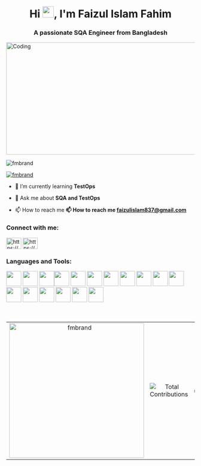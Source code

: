 <h1 align="center">Hi  <img src="https://user-images.githubusercontent.com/74038190/214644152-52f47eb3-5e31-4f47-8758-05c9468d5596.gif" width="30">, I'm Faizul Islam Fahim</h1>
<h3 align="center">A passionate SQA Engineer from Bangladesh</h3>
<img align="center" alt="Coding" width="900" height="300" src="https://miro.medium.com/v2/resize:fit:1400/format:webp/1*Q9tH5u1MrarltM1I0npo1A.png">
<p align="left"> <img src="https://komarev.com/ghpvc/?username=fmbrand&label=Profile%20views&color=0e75b6&style=flat" alt="fmbrand" /> </p>

<p align="left"> <a href="https://github.com/ryo-ma/github-profile-trophy"><img src="https://github-profile-trophy.vercel.app/?username=fmbrand" alt="fmbrand" /></a> </p>

- 🌱 I’m currently learning **TestOps**

- 💬 Ask me about **SQA and TestOps**

- 📫 How to reach me **📫 How to reach me [faizulislam837@gmail.com](mailto:faizulislam837@gmail.com)**



<h3 align="left">Connect with me:</h3>
<p align="left">
<a href="https://www.linkedin.com/in/faizul-islam-fahim/" target="blank"><img align="center" src="https://raw.githubusercontent.com/rahuldkjain/github-profile-readme-generator/master/src/images/icons/Social/linked-in-alt.svg" alt="https://www.linkedin.com/in/faizul-islam-fahim/" height="30" width="40" /></a>
<a href="https://www.facebook.com/faijulislam.fahim.35/" target="blank"><img align="center" src="https://raw.githubusercontent.com/rahuldkjain/github-profile-readme-generator/master/src/images/icons/Social/facebook.svg" alt="https://www.facebook.com/faijulislam.fahim.35/" height="30" width="40" /></a>
</p>

<!--- -- Moving Logos --- -->
<h3 align="left">Languages and Tools:</h3>
<div align="left">
<img src="https://upload.wikimedia.org/wikipedia/commons/d/d5/Selenium_Logo.png" width="40">
<img src="https://encrypted-tbn0.gstatic.com/images?q=tbn:ANd9GcTrvVqEapXsm3wyIBCj0j6GwUMwEpsUElyGSA&s" width="40">
<!-- <img src="https://user-images.githubusercontent.com/74038190/212281756-450d3ffa-9335-4b98-a965-db8a18fee927.gif" width="40"> -->
<!-- <img src="https://user-images.githubusercontent.com/74038190/212280805-9bcb336b-8c55-46a8-abf8-ff286ab55472.gif" width="40"> -->
<!-- <img src="https://user-images.githubusercontent.com/74038190/212280823-79088828-a258-4a4d-8d6c-96315d5a07af.gif" width="40"> -->
<img src="https://user-images.githubusercontent.com/74038190/212257454-16e3712e-945a-4ca2-b238-408ad0bf87e6.gif" width="40"><img src="https://user-images.githubusercontent.com/74038190/212257472-08e52665-c503-4bd9-aa20-f5a4dae769b5.gif" width="40">
<img src="https://user-images.githubusercontent.com/74038190/212257468-1e9a91f1-b626-4baa-b15d-5c385dfa7ed2.gif" width="40">
<img src="https://user-images.githubusercontent.com/74038190/212257465-7ce8d493-cac5-494e-982a-5a9deb852c4b.gif" width="40">
<img src="https://user-images.githubusercontent.com/74038190/212257463-4d082cb4-7483-4eaf-bc25-6dde2628aabd.gif" width="40">
<img src="https://user-images.githubusercontent.com/74038190/212281763-e6ecd7ef-c4aa-45b6-a97c-f33f6bb592bd.gif" width="40">
<img src="https://user-images.githubusercontent.com/74038190/212281775-b468df30-4edc-4bf8-a4ee-f52e1aaddc86.gif" width="40">
<img src="https://user-images.githubusercontent.com/74038190/212281780-0afd9616-8310-46e9-a898-c4f5269f1387.gif" width="40">
  
<img src="https://github.com/Anmol-Baranwal/Cool-GIFs-For-GitHub/assets/74038190/1a797f46-efe4-41e6-9e75-5303e1bbcbfa" width="40">
<img src="https://github.com/Anmol-Baranwal/Cool-GIFs-For-GitHub/assets/74038190/29fd6286-4e7b-4d6c-818f-c4765d5e39a9" width="40">
<img src="https://github.com/Anmol-Baranwal/Cool-GIFs-For-GitHub/assets/74038190/67f477ed-6624-42da-99f0-1a7b1a16eecb" width="40">
<img src="https://github.com/Anmol-Baranwal/Cool-GIFs-For-GitHub/assets/74038190/3c16d4f2-b757-4c70-8f42-43d5dddd2c36" width="40">
<img src="https://github.com/Anmol-Baranwal/Cool-GIFs-For-GitHub/assets/74038190/3fb2cdf6-8920-462e-87a4-95af376418aa" width="40">
<img src="https://github.com/Anmol-Baranwal/Cool-GIFs-For-GitHub/assets/74038190/de038172-e903-4951-926c-755878deb0b4" width="40">
<img src="https://github.com/Anmol-Baranwal/Cool-GIFs-For-GitHub/assets/74038190/398b19b1-9aae-4c1f-8bc0-d172a2c08d68" width="40">
<!-- <img src="https://github.com/Anmol-Baranwal/Cool-GIFs-For-GitHub/assets/74038190/e0d299f2-767c-4c21-bd49-90f2a19f1a78" width="40"> -->
</div>
<br><br> 

<!-- For table -->

<table>
  <tr>
    <td style="width: 33.33%; text-align: center;">
      <picture>
        <source media="(prefers-color-scheme: dark)" srcset="https://github-readme-stats.vercel.app/api/top-langs?username=fmbrand&show_icons=true&locale=en&layout=compact&theme=radical">
        <img src="https://github-readme-stats.vercel.app/api/top-langs?username=fmbrand&show_icons=true&locale=en&layout=compact&theme=default" alt="fmbrand" width="360" />
      </picture>
    </td>
    <td style="width: 33.33%; text-align: center;">
      <picture>
        <source media="(prefers-color-scheme: dark)" srcset="https://github-readme-stats.vercel.app/api?username=fmbrand&show_icons=true&count_private=true&include_all_commits=true&theme=radical">
        <img src="https://github-readme-stats.vercel.app/api?username=fmbrand&show_icons=true&count_private=true&include_all_commits=true&theme=default" alt="Total Contributions" />
      </picture>
    </td>
    <td style="width: 33.33%; text-align: center;">
      <picture>
          ![GitHub Streak Stats](https://github-readme-streak-stats.herokuapp.com/?user=fmbrand&theme=radical)

<!--         <source media="(prefers-color-scheme: dark)" srcset="https://github-readme-streak-stats.herokuapp.com/?user=fmbrand&theme=radical">
        <img src="https://github-readme-streak-stats.herokuapp.com/?user=fmbrand&theme=default" alt="GitHub Streak Stats" /> -->
      </picture> -->
    </td>
  </tr>
</table>
